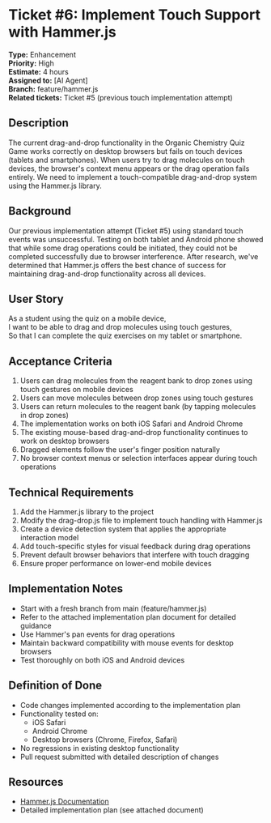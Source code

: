 # Ticket #6: Implement Touch Support with Hammer.js

**Type:** Enhancement  
**Priority:** High  
**Estimate:** 4 hours  
**Assigned to:** [AI Agent]  
**Branch:** feature/hammer.js  
**Related tickets:** Ticket #5 (previous touch implementation attempt)

## Description
The current drag-and-drop functionality in the Organic Chemistry Quiz Game works correctly on desktop browsers but fails on touch devices (tablets and smartphones). When users try to drag molecules on touch devices, the browser's context menu appears or the drag operation fails entirely. We need to implement a touch-compatible drag-and-drop system using the Hammer.js library.

## Background
Our previous implementation attempt (Ticket #5) using standard touch events was unsuccessful. Testing on both tablet and Android phone showed that while some drag operations could be initiated, they could not be completed successfully due to browser interference. After research, we've determined that Hammer.js offers the best chance of success for maintaining drag-and-drop functionality across all devices.

## User Story
As a student using the quiz on a mobile device,  
I want to be able to drag and drop molecules using touch gestures,  
So that I can complete the quiz exercises on my tablet or smartphone.

## Acceptance Criteria
1. Users can drag molecules from the reagent bank to drop zones using touch gestures on mobile devices
2. Users can move molecules between drop zones using touch gestures
3. Users can return molecules to the reagent bank (by tapping molecules in drop zones)
4. The implementation works on both iOS Safari and Android Chrome
5. The existing mouse-based drag-and-drop functionality continues to work on desktop browsers
6. Dragged elements follow the user's finger position naturally
7. No browser context menus or selection interfaces appear during touch operations

## Technical Requirements
1. Add the Hammer.js library to the project
2. Modify the drag-drop.js file to implement touch handling with Hammer.js
3. Create a device detection system that applies the appropriate interaction model
4. Add touch-specific styles for visual feedback during drag operations
5. Prevent default browser behaviors that interfere with touch dragging
6. Ensure proper performance on lower-end mobile devices

## Implementation Notes
- Start with a fresh branch from main (feature/hammer.js)
- Refer to the attached implementation plan document for detailed guidance
- Use Hammer's pan events for drag operations
- Maintain backward compatibility with mouse events for desktop browsers
- Test thoroughly on both iOS and Android devices

## Definition of Done
- Code changes implemented according to the implementation plan
- Functionality tested on:
  - iOS Safari
  - Android Chrome
  - Desktop browsers (Chrome, Firefox, Safari)
- No regressions in existing desktop functionality
- Pull request submitted with detailed description of changes

## Resources
- [Hammer.js Documentation](https://hammerjs.github.io/)
- Detailed implementation plan (see attached document)

